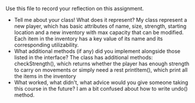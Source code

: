 Use this file to record your reflection on this assignment.

- Tell me about your class! What does it represent?
My class represent a new player, which has basic attributes of name, size, strength, starting location and a new inventory with max capacity that can be modified. Each item in the inventory has a key value of its name and its corresponding utilizability.
- What additional methods (if any) did you implement alongside those listed in the interface?
The class has additional methods:
checkStrength(), which returns whether the player has enough strength to carry on movements or simply need a rest
printItem(), which print all the items in the inventory
- What worked, what didn't, what advice would you give someone taking this course in the future?
I am a bit confused about how to write undo() method.
